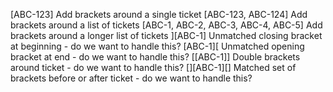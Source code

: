 [ABC-123] Add brackets around a single ticket
[ABC-123, ABC-124] Add brackets around a list of tickets
[ABC-1, ABC-2, ABC-3, ABC-4, ABC-5] Add brackets around a longer list of tickets
][ABC-1] Unmatched closing bracket at beginning - do we want to handle this?
[ABC-1][ Unmatched opening bracket at end - do we want to handle this?
[[ABC-1]] Double brackets around ticket - do we want to handle this?
[][ABC-1][] Matched set of brackets before or after ticket - do we want to handle this?